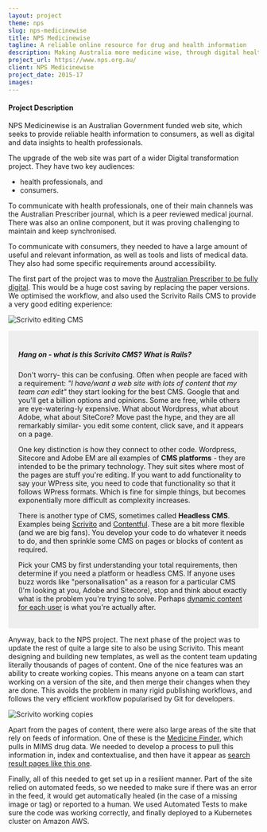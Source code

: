 ```yaml
---
layout: project
theme: nps
slug: nps-medicinewise
title: NPS Medicinewise
tagline: A reliable online resource for drug and health information
description: Making Australia more medicine wise, through digital health and data insights, health professional education and reliable health information for consumers.
project_url: https://www.nps.org.au/
client: NPS Medicinewise
project_date: 2015-17
images:
---
```


#### Project Description

NPS Medicinewise is an Australian Government funded web site, which seeks to provide reliable health information to consumers, as well as digital and data insights to health professionals.

The upgrade of the web site was part of a wider Digital transformation project. They have two key audiences: 

- health professionals, and 
- consumers. 

To communicate with health professionals, one of their main channels was the Australian Prescriber journal, which is a peer reviewed medical journal. There was also an online component, but it was proving challenging to maintain and keep synchronised.

To communicate with consumers, they needed to have a large amount of useful and relevant information, as well as tools and lists of medical data. They also had some specific requirements around accessibility.

The first part of the project was to move the [Australian Prescriber to be fully digital](https://www.nps.org.au/australian-prescriber). This would be a huge cost saving by replacing the paper versions. We optimised the workflow, and also used the Scrivito Rails CMS to provide a very good editing experience:

![Scrivito editing CMS](/assets/scrivito-1.gif)



<div style="padding:20px;background:#eee;">
	
##### Hang on - what is this Scrivito CMS? What is Rails?

Don't worry- this can be confusing. Often when people are faced with a requirement: 
_"I have/want a web site with lots of content that my team can edit"_
they start looking for the best CMS. Google that and you'll get a billion options and opinions. Some are free, while others are eye-watering-ly expensive. What about Wordpress, what about Adobe, what about SiteCore? Move past the hype, and they are all remarkably similar- you edit some content, click save, and it appears on a page. 

One key distinction is how they connect to other code. Wordpress, Sitecore and Adobe EM are all examples of __CMS platforms__ - they are intended to be the primary technology. They suit sites where most of the pages are stuff you're editing. If you want to add functionality to say your WPress site, you need to code that functionality so that it follows WPress formats. Which is fine for simple things, but becomes exponentially more difficult as complexity increases. 

There is another type of CMS, sometimes called __Headless CMS__. Examples being [Scrivito](https://scrivito.com/features) and [Contentful](https://www.contentful.com/). These are a bit more flexible (and we are big fans). You develop your code to do whatever it needs to do, and then sprinkle some CMS on pages or blocks of content as required.

Pick your CMS by first understanding your total requirements, then determine if you need a platform or headless CMS. If anyone uses buzz words like "personalisation" as a reason for a particular CMS (I'm looking at you, Adobe and Sitecore), stop and think about exactly what is the problem you're trying to solve. Perhaps [dynamic content for each user](/portfolio/12wbt-dynamic-video/) is what you're actually after.

 </div>

Anyway, back to the NPS project. The next phase of the project was to update the rest of quite a large site to also be using Scrivito. This meant designing and building new templates, as well as the content team updating literally thousands of pages of content. One of the nice features was an ability to create working copies. This means anyone on a team can start working on a version of the site, and then merge their changes when they are done. This avoids the problem in many rigid publishing workflows, and follows the very efficient workflow popularised by Git for developers.


![Scrivito working copies](/assets/scrivito-working-copy.gif)


Apart from the pages of content, there were also large areas of the site that rely on feeds of information. One of these is the [Medicine Finder](https://www.nps.org.au/medical-info/medicine-finder/), which pulls in MIMS drug data. We needed to develop a process to pull this information in, index and contextualise, and then have it appear as [search result pages like this one](https://www.nps.org.au/medical-info/medicine-finder/panadol-cold-flu-relief-original-formula-tablets).

Finally, all of this needed to get set up in a resilient manner. Part of the site relied on automated feeds, so we needed to make sure if there was an error in the feed, it would get automatically healed (in the case of a missing image or tag) or reported to a human. We used Automated Tests to make sure the code was working correctly, and finally deployed to a Kubernetes cluster on Amazon AWS.

